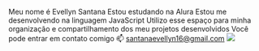 
Meu nome é Evellyn Santana
Estou estudando na Alura
Estou me desenvolvendo na linguagem JavaScript
Utilizo esse espaço para minha organização e compartilhamento dos meu projetos desenvolvidos
Você pode entrar em contato comigo 📫
santanaevellyn16@gmail.com
![](https://media.tenor.com/Z-Q1S86XTrcAAAAi/peepo-peepobye.gif)


